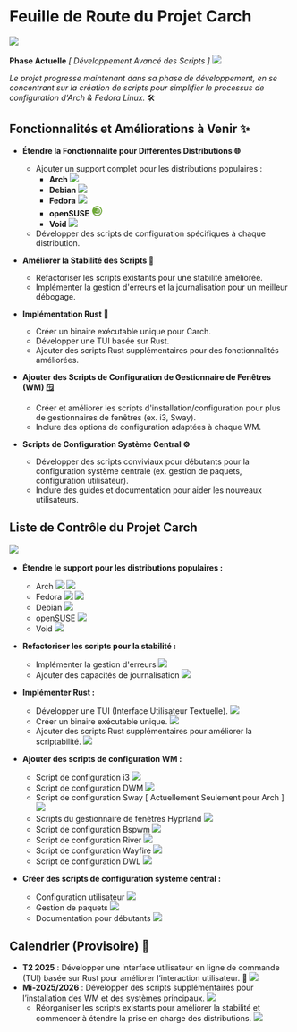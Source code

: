# Feuille de Route du Projet Carch 
<img src="https://img.icons8.com/?size=80&id=CBfO8TrnezXC&format=png" width="50" />

**Phase Actuelle** *[ Développement Avancé des Scripts ]* <img src="https://cdn-icons-png.flaticon.com/128/4315/4315445.png" width="20" /> 

*Le projet progresse maintenant dans sa phase de développement, en se concentrant sur la création de scripts pour simplifier le processus de configuration d'Arch & Fedora Linux.* 🛠️

## Fonctionnalités et Améliorations à Venir ✨

- **Étendre la Fonctionnalité pour Différentes Distributions 🌐**
   - Ajouter un support complet pour les distributions populaires :
     - **Arch** <img src="https://img.icons8.com/?size=48&id=uIXgLv5iSlLJ&format=png" width="20" />
     - **Debian** <img src="https://img.icons8.com/?size=48&id=17838&format=png" width="20" /> 
     - **Fedora** <img src="https://img.icons8.com/?size=48&id=ZbBhBW0N2q3D&format=png" width="20" />
     - **openSUSE** <img src="https://raw.githubusercontent.com/harilvfs/assets/refs/heads/main/suse/opensuse.png" width="20" /> 
     - **Void** <img src="https://upload.wikimedia.org/wikipedia/commons/thumb/0/02/Void_Linux_logo.svg/256px-Void_Linux_logo.svg.png" width="20" /> 
   - Développer des scripts de configuration spécifiques à chaque distribution.

- **Améliorer la Stabilité des Scripts 🔧**
   - Refactoriser les scripts existants pour une stabilité améliorée.
   - Implémenter la gestion d'erreurs et la journalisation pour un meilleur débogage.

- **Implémentation Rust 🦀**
  - Créer un binaire exécutable unique pour Carch. 
  - Développer une TUI basée sur Rust. 
  - Ajouter des scripts Rust supplémentaires pour des fonctionnalités améliorées. 

- **Ajouter des Scripts de Configuration de Gestionnaire de Fenêtres (WM) 🪟**
   - Créer et améliorer les scripts d'installation/configuration pour plus de gestionnaires de fenêtres (ex. i3, Sway).
   - Inclure des options de configuration adaptées à chaque WM.

- **Scripts de Configuration Système Central ⚙️**
   - Développer des scripts conviviaux pour débutants pour la configuration système centrale (ex. gestion de paquets, configuration utilisateur).
   - Inclure des guides et documentation pour aider les nouveaux utilisateurs.

## Liste de Contrôle du Projet Carch 
<img src="https://cdn-icons-png.flaticon.com/128/8090/8090840.png" width="30" />

- **Étendre le support pour les distributions populaires :**

  - Arch <img src="https://img.icons8.com/?size=48&id=uIXgLv5iSlLJ&format=png" width="20" /> <img src="https://cdn-icons-png.flaticon.com/128/190/190411.png" width="20" /> 
  - Fedora <img src="https://img.icons8.com/?size=48&id=ZbBhBW0N2q3D&format=png" width="20" /> <img src="https://cdn-icons-png.flaticon.com/128/190/190411.png" width="20" />
  - Debian <img src="https://cdn-icons-png.flaticon.com/128/190/190406.png" width="20" /> 
  - openSUSE <img src="https://cdn-icons-png.flaticon.com/128/190/190406.png" width="20" />
  - Void <img src="https://cdn-icons-png.flaticon.com/128/190/190406.png" width="20" />

- **Refactoriser les scripts pour la stabilité :**

  - Implémenter la gestion d'erreurs <img src="https://cdn-icons-png.flaticon.com/128/190/190411.png" width="20" /> 
  - Ajouter des capacités de journalisation <img src="https://cdn-icons-png.flaticon.com/128/190/190411.png" width="20" />

- **Implémenter Rust :**

  - Développer une TUI (Interface Utilisateur Textuelle). <img src="https://cdn-icons-png.flaticon.com/128/190/190411.png" width="20" /> 
  - Créer un binaire exécutable unique. <img src="https://cdn-icons-png.flaticon.com/128/190/190411.png" width="20" /> 
  - Ajouter des scripts Rust supplémentaires pour améliorer la scriptabilité. <img src="https://cdn-icons-png.flaticon.com/128/190/190406.png" width="20" />

- **Ajouter des scripts de configuration WM :**

  - Script de configuration i3 <img src="https://cdn-icons-png.flaticon.com/128/190/190411.png" width="20" />
  - Script de configuration DWM <img src="https://cdn-icons-png.flaticon.com/128/190/190411.png" width="20" />
  - Script de configuration Sway [ Actuellement Seulement pour Arch ] <img src="https://cdn-icons-png.flaticon.com/128/190/190411.png" width="20" />
  - Scripts du gestionnaire de fenêtres Hyprland <img src="https://cdn-icons-png.flaticon.com/128/190/190411.png" width="20" /> 
  - Script de configuration Bspwm <img src="https://cdn-icons-png.flaticon.com/128/190/190406.png" width="20" />
  - Script de configuration River <img src="https://cdn-icons-png.flaticon.com/128/190/190406.png" width="20" />
  - Script de configuration Wayfire <img src="https://cdn-icons-png.flaticon.com/128/190/190406.png" width="20" />
  - Script de configuration DWL <img src="https://cdn-icons-png.flaticon.com/128/190/190406.png" width="20" />

- **Créer des scripts de configuration système central :**
  
  - Configuration utilisateur <img src="https://cdn-icons-png.flaticon.com/128/190/190411.png" width="20" />
  - Gestion de paquets <img src="https://cdn-icons-png.flaticon.com/128/190/190411.png" width="20" />
  - Documentation pour débutants <img src="https://cdn-icons-png.flaticon.com/128/190/190411.png" width="20" />

## Calendrier (Provisoire) 📅

- **T2 2025** : Développer une interface utilisateur en ligne de commande (TUI) basée sur Rust pour améliorer l’interaction utilisateur. 🦀 <img src="https://cdn-icons-png.flaticon.com/128/190/190411.png" width="20" />
- **Mi-2025/2026** : Développer des scripts supplémentaires pour l’installation des WM et des systèmes principaux. <img src="https://cdn-icons-png.flaticon.com/128/190/190406.png" width="20" />
  - Réorganiser les scripts existants pour améliorer la stabilité et commencer à étendre la prise en charge des distributions. <img src="https://cdn-icons-png.flaticon.com/128/190/190406.png" width="20" />